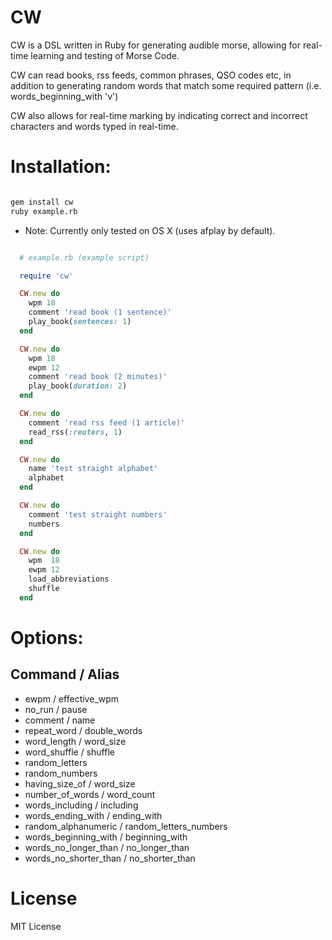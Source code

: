 # CW

CW is a DSL written in Ruby for generating audible morse, allowing for
real-time learning and testing of Morse Code.

CW can read books, rss feeds, common phrases, QSO codes etc, in
addition to generating random words that match some required pattern
(i.e. words_beginning_with 'v')

CW also allows for real-time marking by indicating correct and
incorrect characters and words typed in real-time.

# Installation:

```sh

gem install cw
ruby example.rb

```

 - Note: Currently only tested on OS X (uses afplay by default).

```ruby

  # example.rb (example script)

  require 'cw'

  CW.new do
    wpm 18
    comment 'read book (1 sentence)'
    play_book(sentences: 1)
  end

  CW.new do
    wpm 18
    ewpm 12
    comment 'read book (2 minutes)'
    play_book(duration: 2)
  end

  CW.new do
    comment 'read rss feed (1 article)'
    read_rss(:reuters, 1)
  end

  CW.new do
    name 'test straight alphabet'
    alphabet
  end

  CW.new do
    comment 'test straight numbers'
    numbers
  end

  CW.new do
    wpm  18
    ewpm 12
    load_abbreviations
    shuffle
  end

```

# Options:

  Command / Alias
  ---------------
  -  ewpm                  / effective_wpm
  -  no_run                / pause
  -  comment               / name
  -  repeat_word           / double_words
  -  word_length           / word_size
  -  word_shuffle          / shuffle
  -  random_letters
  -  random_numbers
  -  having_size_of        / word_size
  -  number_of_words       / word_count
  -  words_including       / including
  -  words_ending_with     / ending_with
  -  random_alphanumeric   / random_letters_numbers
  -  words_beginning_with  / beginning_with
  -  words_no_longer_than  / no_longer_than
  -  words_no_shorter_than / no_shorter_than

# License

MIT License
